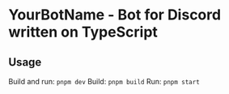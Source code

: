 # YourBotName - Bot for Discord written on TypeScript

## Usage

Build and run: `pnpm dev`
Build: `pnpm build`
Run: `pnpm start`
